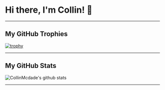 # Hi there, I'm Collin! 👋

<!-- Optional: Add a typing animation here if you decide to use the external service -->
<!-- Example: [![Typing SVG](https://readme-typing-svg.demolab.com?font=IBM+Plex+Mono&weight=500&size=30&duration=5000&pause=1000&color=F7F7F7&width=700&lines=Welcome+to+my+github+profile!)](https://git.io/typing-svg) -->

---

## My GitHub Trophies

[![trophy](https://github-profile-trophy.vercel.app/?username=CollinMcdade&theme=onedark)](https://github.com/ryo-ma/github-profile-trophy)

---

## My GitHub Stats

![CollinMcdade's github stats](https://github-readme-stats.vercel.app/api?username=CollinMcdade&show_icons=true&title_color=fff&icon_color=79ff97&text_color=9f9f9f&bg_color=151515)

---

<!--
## What I'm Listening To (Requires Spotify Setup)

<p align="left">
  <img width="320" height="445" src="https://spotify-github-profile.kittinanx.com/api/view?uid=slayer565745&cover_image=true&theme=default&bar_color=ff0000&bar_color_cover=true">
</p>

---

## My Coding Activity

[![CollinMcdade's wakatime stats](https://github-readme-stats.vercel.app/api/wakatime?username=CollinMcdade&layout=compact)](https://github.com/anuraghazra/github-readme-stats)

---

<!-- Add more sections about yourself, your projects, skills, etc. -->
